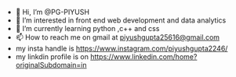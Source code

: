 - 👋 Hi, I’m @PG-PIYUSH
- 👀 I’m interested in front end web development and data analytics
- 🌱 I’m currently learning python ,c++ and css
- 📫 How to reach me on gmail at piyushgupta25616@gmail.com
- my insta handle is https://www.instagram.com/piyushgupta2246/
- my linkdin profile is on https://www.linkedin.com/home?originalSubdomain=in






<!---
PG-PIYUSH/PG-PIYUSH is a ✨ special ✨ repository because its `README.md` (this file) appears on your GitHub profile.
You can click the Preview link to take a look at your changes.
--->
